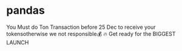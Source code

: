 # pandas
 You Must do Ton Transaction before 25 Dec to receive your tokensotherwise we not responsible💰 🔥 Get ready for the BIGGEST LAUNCH
